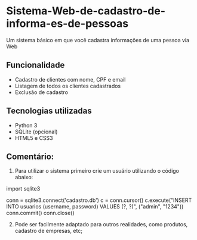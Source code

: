 # Sistema-Web-de-cadastro-de-informa-es-de-pessoas

Um sistema básico em que você cadastra informações de uma pessoa via Web

## Funcionalidade
- Cadastro de clientes com nome, CPF e email
- Listagem de todos os clientes cadastrados
- Exclusão de cadastro

## Tecnologias utilizadas

- Python 3
- SQLite (opcional)
- HTML5 e CSS3

## Comentário: 

1) Para utilizar o sistema primeiro crie um usuário utilizando o código abaixo:

import sqlite3

conn = sqlite3.connect('cadastro.db')
c = conn.cursor()
c.execute("INSERT INTO usuarios (username, password) VALUES (?, ?)", ("admin", "1234"))
conn.commit()
conn.close()

2) Pode ser facilmente adaptado para outros realidades, como produtos, cadastro de empresas, etc; 
